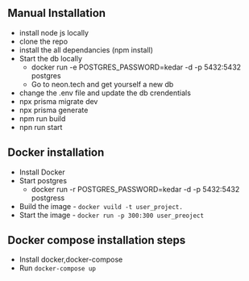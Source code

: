 ## Manual Installation
- install node js locally
- clone the repo
- install the all dependancies (npm install)
- Start the db locally
    - docker run -e POSTGRES_PASSWORD=kedar -d -p 5432:5432 postgres
    - Go to neon.tech and get yourself a new db
- change the .env file and update the db crendentials
- npx prisma migrate dev
- npx prisma generate
- npm run build
- npn run start

## Docker installation
- Install Docker
- Start postgres
    - docker run -r POSTGRES_PASSWORD=kedar -d -p 5432:5432 postgress
- Build the image - `docker vuild -t user_project.`
- Start the image - `docker run -p 300:300 user_preoject`

## Docker compose installation steps
- Install docker,docker-compose
- Run `docker-compose up`